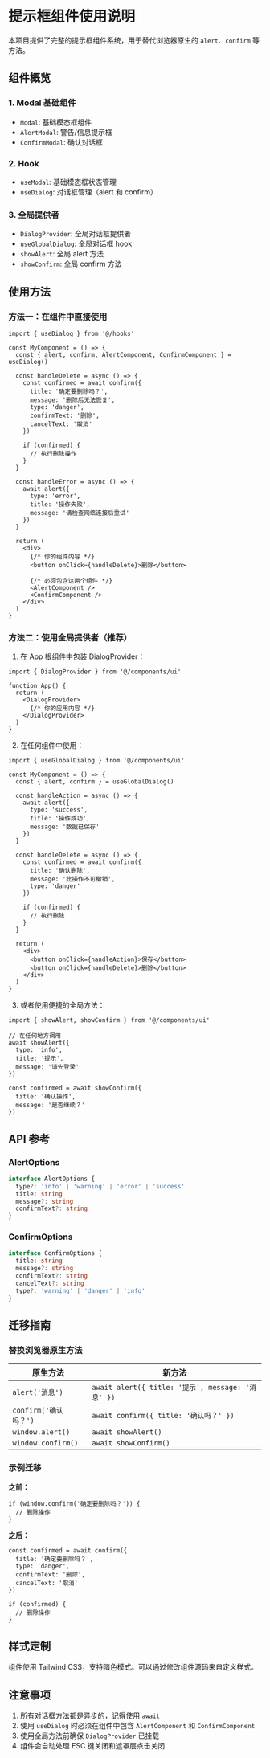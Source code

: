 # 提示框组件使用说明

本项目提供了完整的提示框组件系统，用于替代浏览器原生的 `alert`、`confirm` 等方法。

## 组件概览

### 1. Modal 基础组件
- `Modal`: 基础模态框组件
- `AlertModal`: 警告/信息提示框
- `ConfirmModal`: 确认对话框

### 2. Hook
- `useModal`: 基础模态框状态管理
- `useDialog`: 对话框管理（alert 和 confirm）

### 3. 全局提供者
- `DialogProvider`: 全局对话框提供者
- `useGlobalDialog`: 全局对话框 hook
- `showAlert`: 全局 alert 方法
- `showConfirm`: 全局 confirm 方法

## 使用方法

### 方法一：在组件中直接使用

```tsx
import { useDialog } from '@/hooks'

const MyComponent = () => {
  const { alert, confirm, AlertComponent, ConfirmComponent } = useDialog()

  const handleDelete = async () => {
    const confirmed = await confirm({
      title: '确定要删除吗？',
      message: '删除后无法恢复',
      type: 'danger',
      confirmText: '删除',
      cancelText: '取消'
    })
    
    if (confirmed) {
      // 执行删除操作
    }
  }

  const handleError = async () => {
    await alert({
      type: 'error',
      title: '操作失败',
      message: '请检查网络连接后重试'
    })
  }

  return (
    <div>
      {/* 你的组件内容 */}
      <button onClick={handleDelete}>删除</button>
      
      {/* 必须包含这两个组件 */}
      <AlertComponent />
      <ConfirmComponent />
    </div>
  )
}
```

### 方法二：使用全局提供者（推荐）

1. 在 App 根组件中包装 DialogProvider：

```tsx
import { DialogProvider } from '@/components/ui'

function App() {
  return (
    <DialogProvider>
      {/* 你的应用内容 */}
    </DialogProvider>
  )
}
```

2. 在任何组件中使用：

```tsx
import { useGlobalDialog } from '@/components/ui'

const MyComponent = () => {
  const { alert, confirm } = useGlobalDialog()

  const handleAction = async () => {
    await alert({
      type: 'success',
      title: '操作成功',
      message: '数据已保存'
    })
  }

  const handleDelete = async () => {
    const confirmed = await confirm({
      title: '确认删除',
      message: '此操作不可撤销',
      type: 'danger'
    })
    
    if (confirmed) {
      // 执行删除
    }
  }

  return (
    <div>
      <button onClick={handleAction}>保存</button>
      <button onClick={handleDelete}>删除</button>
    </div>
  )
}
```

3. 或者使用便捷的全局方法：

```tsx
import { showAlert, showConfirm } from '@/components/ui'

// 在任何地方调用
await showAlert({
  type: 'info',
  title: '提示',
  message: '请先登录'
})

const confirmed = await showConfirm({
  title: '确认操作',
  message: '是否继续？'
})
```

## API 参考

### AlertOptions
```typescript
interface AlertOptions {
  type?: 'info' | 'warning' | 'error' | 'success'
  title: string
  message?: string
  confirmText?: string
}
```

### ConfirmOptions
```typescript
interface ConfirmOptions {
  title: string
  message?: string
  confirmText?: string
  cancelText?: string
  type?: 'warning' | 'danger' | 'info'
}
```

## 迁移指南

### 替换浏览器原生方法

| 原生方法 | 新方法 |
|---------|--------|
| `alert('消息')` | `await alert({ title: '提示', message: '消息' })` |
| `confirm('确认吗？')` | `await confirm({ title: '确认吗？' })` |
| `window.alert()` | `await showAlert()` |
| `window.confirm()` | `await showConfirm()` |

### 示例迁移

**之前：**
```tsx
if (window.confirm('确定要删除吗？')) {
  // 删除操作
}
```

**之后：**
```tsx
const confirmed = await confirm({
  title: '确定要删除吗？',
  type: 'danger',
  confirmText: '删除',
  cancelText: '取消'
})

if (confirmed) {
  // 删除操作
}
```

## 样式定制

组件使用 Tailwind CSS，支持暗色模式。可以通过修改组件源码来自定义样式。

## 注意事项

1. 所有对话框方法都是异步的，记得使用 `await`
2. 使用 `useDialog` 时必须在组件中包含 `AlertComponent` 和 `ConfirmComponent`
3. 使用全局方法前确保 `DialogProvider` 已挂载
4. 组件会自动处理 ESC 键关闭和遮罩层点击关闭
